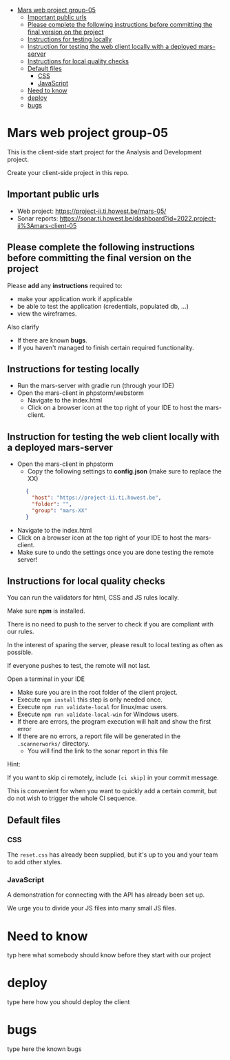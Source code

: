 - [Mars web project group-05](#mars-web-project-group-05)
  * [Important public urls](#important-public-urls)
  * [Please complete the following instructions before committing the final version on the project](#please-complete-the-following-instructions-before-committing-the-final-version-on-the-project)
  * [Instructions for testing locally](#instructions-for-testing-locally)
  * [Instruction for testing the web client locally with a deployed mars-server](#instruction-for-testing-the-web-client-locally-with-a-deployed-mars-server)
  * [Instructions for local quality checks](#instructions-for-local-quality-checks)
  * [Default files](#default-files)
    + [CSS](#css)
    + [JavaScript](#javascript)
  * [Need to know](#need-to-know)
  * [deploy](#deploy)
  * [bugs](#bugs)

# Mars web project group-05
This is the client-side start project for the Analysis and Development project.

Create your client-side project in this repo.

## Important public urls  
* Web project: https://project-ii.ti.howest.be/mars-05/
* Sonar reports: https://sonar.ti.howest.be/dashboard?id=2022.project-ii%3Amars-client-05

## Please complete the following instructions before committing the final version on the project
Please **add** any **instructions** required to: 
* make your application work if applicable 
* be able to test the application (credentials, populated db, ...)
* view the wireframes.

Also clarify
* If there are known **bugs**.
* If you haven't managed to finish certain required functionality.

## Instructions for testing locally
* Run the mars-server with gradle run (through your IDE)
* Open the mars-client in phpstorm/webstorm
  * Navigate to the index.html
  * Click on a browser icon at the top right of your IDE to host the mars-client.
  
## Instruction for testing the web client locally with a deployed mars-server
* Open the mars-client in phpstorm
  * Copy the following settings to **config.json** (make sure to replace the XX)
```json
      {
        "host": "https://project-ii.ti.howest.be",
        "folder": "",
        "group": "mars-XX"
      }
```
  * Navigate to the index.html
  * Click on a browser icon at the top right of your IDE to host the mars-client.
  * Make sure to undo the settings once you are done testing the remote server!

## Instructions for local quality checks
You can run the validators for html, CSS and JS rules locally. 

Make sure **npm** is installed.

There is no need to push to the server to check if you are compliant with our rules. 

In the interest of sparing the server, please result to local testing as often as possible. 

If everyone pushes to test, the remote will not last. 

Open a terminal in your IDE
  - Make sure you are in the root folder of the client project.
  - Execute `npm install` this step is only needed once.
  - Execute `npm run validate-local` for linux/mac users.
  - Execute `npm run validate-local-win` for Windows users. 
  - If there are errors, the program execution will halt and show the first error
  - If there are no errors, a report file will be generated in the `.scannerworks/` directory. 
    - You will find the link to the sonar report in this file 

Hint:

If you want to skip ci remotely, include `[ci skip]` in your commit message. 

This is convenient for when you want to quickly add a certain commit, but do not wish to trigger the whole CI sequence. 

## Default files

### CSS 
The `reset.css` has already been supplied, but it's up to you and your team to add other styles. 

### JavaScript
A demonstration for connecting with the API has already been set up. 

We urge you to divide your JS files into many small JS files. 


# Need to know
typ here what somebody should know before they start with our project

# deploy
type here how you should deploy the client

# bugs
type here the known bugs

